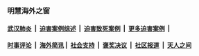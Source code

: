 
### 明慧海外之窗

####  [武汉肺炎](indexes/365.md?t=04121300) &nbsp;|&nbsp;  [迫害案例综述](indexes/328.md?t=04121300) &nbsp;|&nbsp; [迫害致死案例](indexes/277.md?t=04121300)  &nbsp;|&nbsp; [更多迫害案例](indexes/81.md?t=04121300)  &nbsp;|&nbsp; 
####  [时事评论](indexes/19.md?t=04121300) &nbsp;|&nbsp; [海外简讯](indexes/245.md?t=04121300)&nbsp;|&nbsp;  [社会支持](indexes/140.md?t=04121300) &nbsp;|&nbsp; [褒奖决议](indexes/282.md?t=04121300) &nbsp;|&nbsp; [社区报道](indexes/91.md?t=04121300)  &nbsp;|&nbsp; [天人之间](indexes/78.md?t=04121300) 

